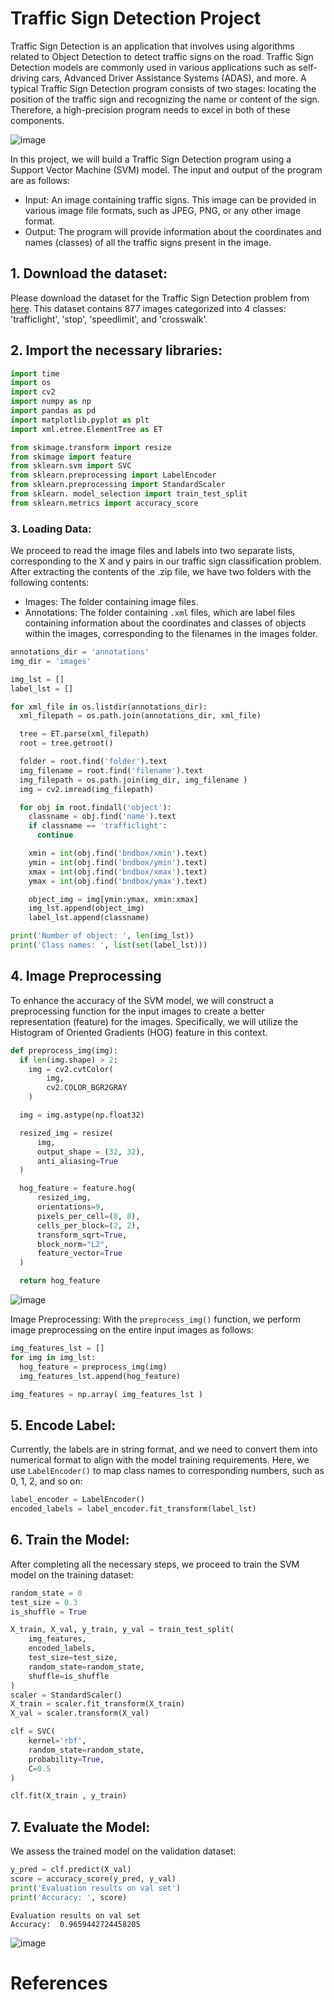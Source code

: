 # Traffic Sign Detection Project

Traffic Sign Detection is an application that involves using algorithms related to Object Detection to detect traffic signs on the road. 
Traffic Sign Detection models are commonly used in various applications such as self-driving cars, Advanced Driver Assistance Systems (ADAS), and more. 
A typical Traffic Sign Detection program consists of two stages: locating the position of the traffic sign and recognizing the name or content of the sign. 
Therefore, a high-precision program needs to excel in both of these components.

![image](https://github.com/Buitruongvi/Traffic_Sign_Detection_Project_btvir/assets/49474873/6ccfbad8-e01c-41c5-bddf-09e0d9bda536)

In this project, we will build a Traffic Sign Detection program using a Support Vector Machine (SVM) model. The input and output of the program are as follows:
- Input: An image containing traffic signs. This image can be provided in various image file formats, such as JPEG, PNG, or any other image format.
- Output: The program will provide information about the coordinates and names (classes) of all the traffic signs present in the image.

## 1. Download the dataset: 
Please download the dataset for the Traffic Sign Detection problem from [here](https://drive.google.com/file/d/1YJiHQeLotsaXAXCtLLKBHPaawqKiSC5b/view).
This dataset contains 877 images categorized into 4 classes: 'trafficlight', 'stop', 'speedlimit', and 'crosswalk'.

## 2. Import the necessary libraries:
```python
import time
import os
import cv2
import numpy as np
import pandas as pd
import matplotlib.pyplot as plt
import xml.etree.ElementTree as ET

from skimage.transform import resize
from skimage import feature
from sklearn.svm import SVC
from sklearn.preprocessing import LabelEncoder
from sklearn.preprocessing import StandardScaler
from sklearn. model_selection import train_test_split
from sklearn.metrics import accuracy_score
```

### 3. Loading Data:
We proceed to read the image files and labels into two separate lists, corresponding to the X and y pairs in our traffic sign classification problem. After extracting the contents of the .zip file, we have two folders with the following contents:
- Images: The folder containing image files.
- Annotations: The folder containing `.xml` files, which are label files containing information about the coordinates and classes of objects within the images, corresponding to the filenames in the images folder.
```python
annotations_dir = 'annotations'
img_dir = 'images'

img_lst = []
label_lst = []

for xml_file in os.listdir(annotations_dir):
  xml_filepath = os.path.join(annotations_dir, xml_file)

  tree = ET.parse(xml_filepath)
  root = tree.getroot()

  folder = root.find('folder').text
  img_filename = root.find('filename').text
  img_filepath = os.path.join(img_dir, img_filename )
  img = cv2.imread(img_filepath)

  for obj in root.findall('object'):
    classname = obj.find('name').text
    if classname == 'trafficlight':
      continue

    xmin = int(obj.find('bndbox/xmin').text)
    ymin = int(obj.find('bndbox/ymin').text)
    xmax = int(obj.find('bndbox/xmax').text)
    ymax = int(obj.find('bndbox/ymax').text)

    object_img = img[ymin:ymax, xmin:xmax]
    img_lst.append(object_img)
    label_lst.append(classname)

print('Number of object: ', len(img_lst))
print('Class names: ', list(set(label_lst)))
```

## 4. Image Preprocessing
To enhance the accuracy of the SVM model, we will construct a preprocessing function for the input images to create a better representation (feature) for the images. Specifically, we will utilize the Histogram of Oriented Gradients (HOG) feature in this context.
```python
def preprocess_img(img):
  if len(img.shape) > 2:
    img = cv2.cvtColor(
        img,
        cv2.COLOR_BGR2GRAY
    )

  img = img.astype(np.float32)

  resized_img = resize(
      img,
      output_shape = (32, 32),
      anti_aliasing=True
  )

  hog_feature = feature.hog(
      resized_img,
      orientations=9,
      pixels_per_cell=(8, 8),
      cells_per_block=(2, 2),
      transform_sqrt=True,
      block_norm="L2",
      feature_vector=True
  )

  return hog_feature
```
![image](https://github.com/Buitruongvi/Traffic_Sign_Detection_Project_btvir/assets/49474873/0a827d8e-451c-4c06-a1cd-f71666f2069e)

Image Preprocessing: With the `preprocess_img()` function, we perform image preprocessing on the entire input images as follows:
```python
img_features_lst = []
for img in img_lst:
  hog_feature = preprocess_img(img)
  img_features_lst.append(hog_feature)

img_features = np.array( img_features_lst )
```

## 5. Encode Label: 
Currently, the labels are in string format, and we need to convert them into numerical format to align with the model training requirements. Here, we use `LabelEncoder()` to map class names to corresponding numbers, such as 0, 1, 2, and so on:
```python
label_encoder = LabelEncoder()
encoded_labels = label_encoder.fit_transform(label_lst)
```
## 6. Train the Model: 
After completing all the necessary steps, we proceed to train the SVM model on the training dataset:
```python
random_state = 0
test_size = 0.3
is_shuffle = True

X_train, X_val, y_train, y_val = train_test_split(
    img_features,
    encoded_labels,
    test_size=test_size,
    random_state=random_state,
    shuffle=is_shuffle
)
scaler = StandardScaler()
X_train = scaler.fit_transform(X_train)
X_val = scaler.transform(X_val)

clf = SVC(
    kernel='rbf',
    random_state=random_state,
    probability=True,
    C=0.5
)

clf.fit(X_train , y_train)
```
## 7. Evaluate the Model: 
We assess the trained model on the validation dataset:
```python
y_pred = clf.predict(X_val)
score = accuracy_score(y_pred, y_val)
print('Evaluation results on val set')
print('Accuracy: ', score)
```
```
Evaluation results on val set
Accuracy:  0.9659442724458205
```
![image](https://github.com/Buitruongvi/Traffic_Sign_Detection_Project_btvir/assets/49474873/ce6ad3ea-a3a5-46a5-924e-749cac8976c0)

# References


























